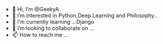 - 👋 Hi, I’m @GeekyA
- 👀 I’m interested in Python,Deep Learning and Philosophy..
- 🌱 I’m currently learning ...Django
- 💞️ I’m looking to collaborate on ...
- 📫 How to reach me ...

<!---
GeekyA/GeekyA is a ✨ special ✨ repository because its `README.md` (this file) appears on your GitHub profile.
You can click the Preview link to take a look at your changes.
--->
